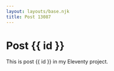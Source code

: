 ```yaml
---
layout: layouts/base.njk
title: Post 13087
---
```


# Post {{ id }}

This is post {{ id }} in my Eleventy project.
